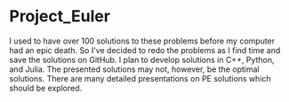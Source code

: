 # Project_Euler
I used to have over 100 solutions to these problems before my computer had an epic death. So I've decided to redo the problems as I find time and save the solutions on GitHub. I plan to develop solutions in C++, Python, and Julia. The presented solutions may not, however, be the optimal solutions. There are many detailed presentations on PE solutions which should be explored.
